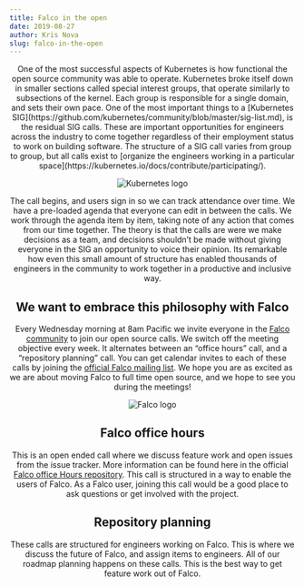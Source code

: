 ```yaml
---
title: Falco in the open
date: 2019-08-27
author: Kris Nova
slug: falco-in-the-open
---
```

<center>
One of the most successful aspects of Kubernetes is how functional the open source community was able to operate. Kubernetes broke itself down in smaller sections called special interest groups, that operate similarly to subsections of the kernel. Each group is responsible for a single domain, and sets their own pace. One of the most important things to a [Kubernetes SIG](https://github.com/kubernetes/community/blob/master/sig-list.md), is the residual SIG calls. These are important opportunities for engineers across the industry to come together regardless of their employment status to work on building software. The structure of a SIG call varies from group to group, but all calls exist to [organize the engineers working in a particular space](https://kubernetes.io/docs/contribute/participating/).


![Kubernetes logo](/img/kubernetes-150.png)


The call begins, and users sign in so we can track attendance over time. We have a pre-loaded agenda that everyone can edit in between the calls. We work through the agenda item by item, taking note of any action that comes from our time together. The theory is that the calls are were we make decisions as a team, and decisions shouldn’t be made without giving everyone in the SIG an opportunity to voice their opinion. Its remarkable how even this small amount of structure has enabled thousands of engineers in the community to work together in a productive and inclusive way.


## We want to embrace this philosophy with Falco


Every Wednesday morning at 8am Pacific we invite everyone in the [Falco community](https://falco.org/) to join our open source calls. We switch off the meeting objective every week. It alternates between an “office hours” call, and a “repository planning” call. You can get calendar invites to each of these calls by joining the [official Falco mailing list](https://lists.cncf.io/g/cncf-falco-dev). We hope you are as excited as we are about moving Falco to full time open source, and we hope to see you during the meetings!


![Falco logo](/img/falco-150.png)


## Falco office hours

This is an open ended call where we discuss feature work and open issues from the issue tracker. More information can be found here in the official [Falco office Hours repository](https://github.com/falcosecurity/office-hours). This call is structured in a way to enable the users of Falco. As a Falco user, joining this call would be a good place to ask questions or get involved with the project.


## Repository planning

These calls are structured for engineers working on Falco. This is where we discuss the future of Falco, and assign items to engineers. All of our roadmap planning happens on these calls. This is the best way to get feature work out of Falco.
</center>

